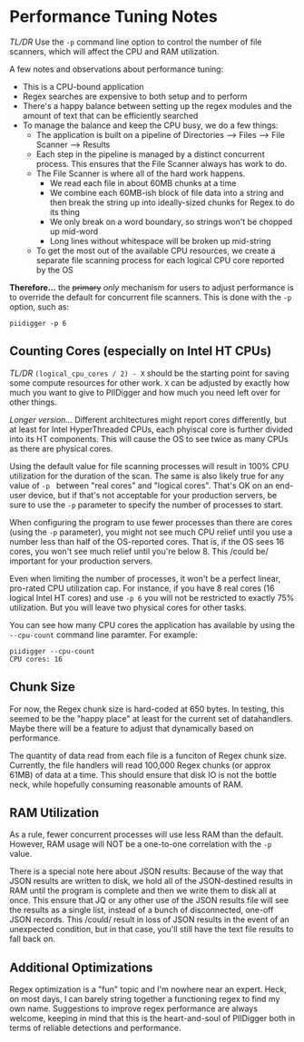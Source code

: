 # Performance Tuning Notes

*TL/DR* Use the `-p` command line option to control the number of file scanners, which will affect the CPU and RAM utilization.

A few notes and observations about performance tuning:
* This is a CPU-bound application
* Regex searches are expensive to both setup and to perform
* There's a happy balance between setting up the regex modules and the amount of text that can be efficiently searched
* To manage the balance and keep the CPU busy, we do a few things:
    * The application is built on a pipeline of Directories --> Files --> File Scanner --> Results
    * Each step in the pipeline is managed by a distinct concurrent process.  This ensures that the File Scanner always has work to do.
    * The File Scanner is where all of the hard work happens.
        * We read each file in about 60MB chunks at a time
        * We combine each 60MB-ish block of file data into a string and then break the string up into ideally-sized chunks for Regex to do its thing
        * We only break on a word boundary, so strings won't be chopped up mid-word
        * Long lines without whitespace will be broken up mid-string
    * To get the most out of the available CPU resources, we create a separate file scanning process for each logical CPU core reported by the OS

**Therefore...** the ~~primary~~ *only* mechanism for users to adjust performance is to override the default for concurrent file scanners.  This is done with the `-p` option, such as:

```
piidigger -p 6
```

## Counting Cores (especially on Intel HT CPUs)
*TL/DR* `(logical_cpu_cores / 2) - X` should be the starting point for saving some compute resources for other work.  `X` can be adjusted by exactly how much you want to give to PIIDigger and how much you need left over for other things.

*Longer version...*
Different architectures might report cores differently, but at least for Intel HyperThreaded CPUs, each phyiscal core is further divided into its HT components.  This will cause the OS to see twice as many CPUs as there are physical cores.

Using the default value for file scanning processes will result in 100% CPU utilization for the duration of the scan.  The same is also likely true for any value of `-p ` between "real cores" and "logical cores".  That's OK on an end-user device, but if that's not acceptable for your production servers, be sure to use the `-p` parameter to specify the number of processes to start.

When configuring the program to use fewer processes than there are cores (using the `-p` parameter), you might not see much CPU relief until you use a number less than half of the OS-reported cores.  That is, if the OS sees 16 cores, you won't see much relief until you're below 8.  This /could be/ important for your production servers.

Even when limiting the number of processes, it won't be a perfect linear, pro-rated CPU utilization cap.  For instance, if you have 8 real cores (16 logical Intel HT cores) and use `-p 6` you will not be restricted to exactly 75% utilization.  But you will leave two physical cores for other tasks.

You can see how many CPU cores the application has available by using the `--cpu-count` command line paramter.  For example:

```
piidigger --cpu-count
CPU cores: 16
```

## Chunk Size
For now, the Regex chunk size is hard-coded at 650 bytes.  In testing, this seemed to be the "happy place" at least for the current set of datahandlers.  Maybe there will be a feature to adjust that dynamically based on performance.

The quantity of data read from each file is a funciton of Regex chunk size.  Currently, the file handlers will read 100,000 Regex chunks (or approx 61MB) of data at a time.  This should ensure that disk IO is not the bottle neck, while hopefully consuming reasonable amounts of RAM.

## RAM Utilization
As a rule, fewer concurrent processes will use less RAM than the default.  However, RAM usage will NOT be a one-to-one correlation with the `-p` value.

There is a special note here about JSON results: Because of the way that JSON results are written to disk, we hold all of the JSON-destined results in RAM until the program is complete and then we write them to disk all at once.  This ensure that JQ or any other use of the JSON results file will see the results as a single list, instead of a bunch of disconnected, one-off JSON records.  This /could/ result in loss of JSON results in the event of an unexpected condition, but in that case, you'll still have the text file results to fall back on.

## Additional Optimizations
Regex optimization is a "fun" topic and I'm nowhere near an expert.  Heck, on most days, I can barely string together a functioning regex to find my own name.  Suggestions to improve regex performance are always welcome, keeping in mind that this is the heart-and-soul of PIIDigger both in terms of reliable detections and performance.